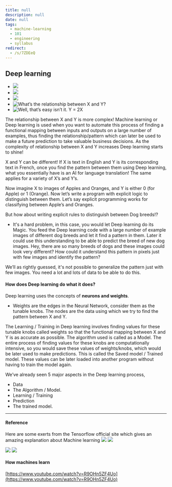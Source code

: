 ```yaml
---
title: null
description: null
date: null
tags:
  - machine-learning
  - 101
  - engineering
  - syllabus
redirect:
  - /s/7ZDEeQ
---
```


## Deep learning

- ![](https://s3-ap-southeast-1.amazonaws.com/dwarvesf-outline/uploads/34adb8ba-29bc-4ab8-b128-fea45fade09c/35801af4-7c14-4971-8cbf-6ea4dc9518c7/1_tHpSPgqwqnXFe8gzi_7jrQ.gif)
- ![](https://s3-ap-southeast-1.amazonaws.com/dwarvesf-outline/uploads/34adb8ba-29bc-4ab8-b128-fea45fade09c/91f3ec00-d7fa-4e80-b574-9dc2009afa66/1_e24G5LIj0aTOLe8sHTIrUQ.png)
- ![](https://s3-ap-southeast-1.amazonaws.com/dwarvesf-outline/uploads/34adb8ba-29bc-4ab8-b128-fea45fade09c/196f0707-a857-4c72-bbe5-d40c9dbeb101/1_CE2SbDrbSFKZtcuTX-XUlA.png)
- ![What’s the relationship between X and Y?](https://s3-ap-southeast-1.amazonaws.com/dwarvesf-outline/uploads/34adb8ba-29bc-4ab8-b128-fea45fade09c/eeb72b87-2d14-471f-a151-9135f49e47ce/1_LbFwyQGAlokiSLauMBFYWA.png)
- ![Well, that’s easy isn’t it. Y = 2X](https://s3-ap-southeast-1.amazonaws.com/dwarvesf-outline/uploads/34adb8ba-29bc-4ab8-b128-fea45fade09c/06f99742-d55c-452f-a5f0-224dfdcb250b/1_65A-O7KcKg6bLV8KnoiB5w.png)

The relationship between X and Y is more complex! Machine learning or Deep learning is used when you want to automate this process of finding a functional mapping between inputs and outputs on a large number of examples, thus finding the relationship/pattern which can later be used to make a future prediction to take valuable business decisions. As the complexity of relationship between X and Y increases Deep learning starts to shine!

X and Y can be different! If X is text in English and Y is its corresponding text in French, once you find the pattern between them using Deep learning, what you essentially have is an AI for language translation! The same applies for a variety of X’s and Y’s.

Now imagine X to images of Apples and Oranges, and Y is either 0 (for Apple) or 1 (Orange). Now let’s write a program with explicit logic to distinguish between them. Let’s say explicit programming works for classifying between Apple’s and Oranges.

But how about writing explicit rules to distinguish between Dog breeds!?

- It's a hard problem, in this case, you would let Deep learning do its Magic. You feed the Deep learning code with a large number of example images of different dog breeds and let it find a pattern in them. Later it could use this understanding to be able to predict the breed of new dog images. Hey, there are so many breeds of dogs and these images could look very different? How could it understand this pattern in pixels just with few images and identify the pattern?

We’ll as rightly guessed, it's not possible to generalize the pattern just with few images. You need a lot and lots of data to be able to do this.

#### How does Deep learning do what it does?

Deep learning uses the concepts of **neurons and weights**.

- Weights are the edges in the Neural Network, consider them as the tunable knobs. The nodes are the data using which we try to find the pattern between X and Y.

The Learning / Training in Deep learning involves finding values for these tunable knobs called weights so that the functional mapping between X and Y is as accurate as possible. The algorithm used is called as a Model. The entire process of finding values for these knobs are computationally intensive, so you would save these values of weights/knobs, which would be later used to make predictions. This is called the Saved model / Trained model. These values can be later loaded into another program without having to train the model again.

We’ve already seen 5 major aspects in the Deep learning process,

- Data
- The Algorithm / Model.
- Learning / Training
- Prediction
- The trained model.

---

#### Reference

Here are some exerts from the Tensorflow official site which gives an amazing explanation about Machine learning ![](https://s3-ap-southeast-1.amazonaws.com/dwarvesf-outline/uploads/34adb8ba-29bc-4ab8-b128-fea45fade09c/b4580941-649f-47f4-b390-30fdd8247f78/1_RhpMl4F795rhWlk-LcFQ8g.png) ![](https://s3-ap-southeast-1.amazonaws.com/dwarvesf-outline/uploads/34adb8ba-29bc-4ab8-b128-fea45fade09c/4632ebc6-e055-4d95-a8d3-c54f83aa0dbf/1_8pxrjeHWuMVCC6J4AmnG5Q.png)

![](https://s3-ap-southeast-1.amazonaws.com/dwarvesf-outline/uploads/34adb8ba-29bc-4ab8-b128-fea45fade09c/d2d29fb1-c13f-446d-abe5-5396cb8c1210/1_McdwulQJET5gNryy5-Ne2A.png) ![](https://s3-ap-southeast-1.amazonaws.com/dwarvesf-outline/uploads/34adb8ba-29bc-4ab8-b128-fea45fade09c/63d0ce1d-54d8-4591-bd4b-5aa4c78e1025/1_Rzug5Ggbb4A8oiBXYk9_KA.png)

#### How machines learn

[https://www.youtube.com/watch?v=R9OHn5ZF4Uo](https://www.youtube.com/watch?v=R9OHn5ZF4Uo)
